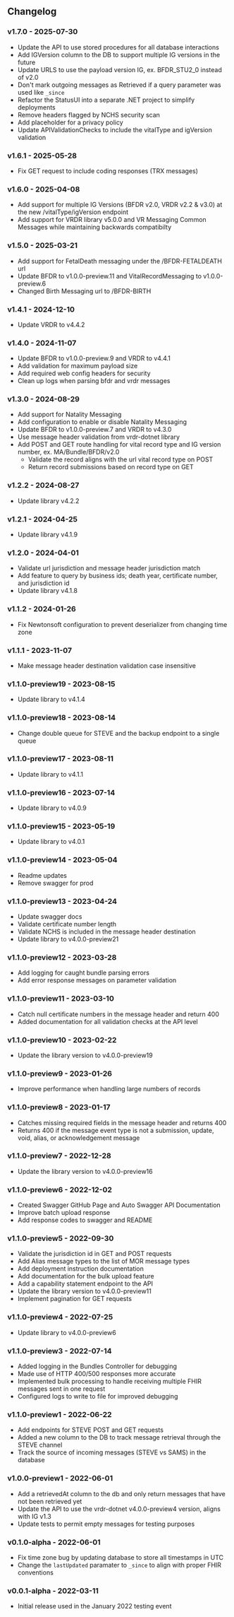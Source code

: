 ## Changelog

### v1.7.0 - 2025-07-30
* Update the API to use stored procedures for all database interactions
* Add IGVersion column to the DB to support multiple IG versions in the future
* Update URLS to use the payload version IG, ex. BFDR_STU2_0 instead of v2.0
* Don't mark outgoing messages as Retrieved if a query parameter was used like `_since`
* Refactor the StatusUI into a separate .NET project to simplify deployments
* Remove headers flagged by NCHS security scan
* Add placeholder for a privacy policy
* Update APIValidationChecks to include the vitalType and igVersion validation

### v1.6.1 - 2025-05-28
* Fix GET request to include coding responses (TRX messages)

### v1.6.0 - 2025-04-08
* Add support for multiple IG Versions (BFDR v2.0, VRDR v2.2 & v3.0) at the new /vitalType/igVersion endpoint
* Add support for VRDR library v5.0.0 and VR Messaging Common Messages while maintaining backwards compatibilty

### v1.5.0 - 2025-03-21
* Add support for FetalDeath messaging under the /BFDR-FETALDEATH url
* Update BFDR to v1.0.0-preview.11 and VitalRecordMessaging to v1.0.0-preview.6
* Changed Birth Messaging url to /BFDR-BIRTH

### v1.4.1 - 2024-12-10
* Update VRDR to v4.4.2

### v1.4.0 - 2024-11-07
* Update BFDR to v1.0.0-preview.9 and VRDR to v4.4.1
* Add validation for maximum payload size
* Add required web config headers for security 
* Clean up logs when parsing bfdr and vrdr messages

### v1.3.0 - 2024-08-29
* Add support for Natality Messaging
* Add configuration to enable or disable Natality Messaging
* Update BFDR to v1.0.0-preview.7 and VRDR to v4.3.0
* Use message header validation from vrdr-dotnet library
* Add POST and GET route handling for vital record type and IG version number, ex. MA/Bundle/BFDR/v2.0
  * Validate the record aligns with the url vital record type on POST
  * Return record submissions based on record type on GET

### v1.2.2 - 2024-08-27
* Update library v4.2.2

### v1.2.1 - 2024-04-25
* Update library v4.1.9

### v1.2.0 - 2024-04-01
* Validate url jurisdiction and message header jurisdiction match
* Add feature to query by business ids; death year, certificate number, and jurisdiction id
* Update library v4.1.8

### v1.1.2 - 2024-01-26
* Fix Newtonsoft configuration to prevent deserializer from changing time zone

### v1.1.1 - 2023-11-07
* Make message header destination validation case insensitive

### v1.1.0-preview19 - 2023-08-15
* Update library to v4.1.4

### v1.1.0-preview18 - 2023-08-14
* Change double queue for STEVE and the backup endpoint to a single queue

### v1.1.0-preview17 - 2023-08-11
* Update library to v4.1.1

### v1.1.0-preview16 - 2023-07-14
* Update library to v4.0.9

### v1.1.0-preview15 - 2023-05-19
* Update library to v4.0.1

### v1.1.0-preview14 - 2023-05-04
* Readme updates
* Remove swagger for prod

### v1.1.0-preview13 - 2023-04-24
* Update swagger docs
* Validate certificate number length
* Validate NCHS is included in the message header destination
* Update library to v4.0.0-preview21

### v1.1.0-preview12 - 2023-03-28
* Add logging for caught bundle parsing errors
* Add error response messages on parameter validation

### v1.1.0-preview11 - 2023-03-10
* Catch null certificate numbers in the message header and return 400
* Added documentation for all validation checks at the API level

### v1.1.0-preview10 - 2023-02-22
* Update the library version to v4.0.0-preview19

### v1.1.0-preview9 - 2023-01-26
* Improve performance when handling large numbers of records

### v1.1.0-preview8 - 2023-01-17
* Catches missing required fields in the message header and returns 400
* Returns 400 if the message event type is not a submission, update, void, alias, or acknowledgement message 

### v1.1.0-preview7 - 2022-12-28
* Update the library version to v4.0.0-preview16

### v1.1.0-preview6 - 2022-12-02
* Created Swagger GitHub Page and Auto Swagger API Documentation
* Improve batch upload response
* Add response codes to swagger and README

### v1.1.0-preview5 - 2022-09-30
* Validate the jurisdiction id in GET and POST requests
* Add Alias message types to the list of MOR message types
* Add deployment instruction documentation
* Add documentation for the bulk upload feature
* Add a capability statement endpoint to the API
* Update the library version to v4.0.0-preview11
* Implement pagination for GET requests

### v1.1.0-preview4 - 2022-07-25
* Update library to v4.0.0-preview6 

### v1.1.0-preview3 - 2022-07-14
* Added logging in the Bundles Controller for debugging
* Made use of HTTP 400/500 responses more accurate
* Implemented bulk processing to handle receiving multiple FHIR messages sent in one request
* Configured logs to write to file for improved debugging

### v1.1.0-preview1 - 2022-06-22
* Add endpoints for STEVE POST and GET requests
* Added a new column to the DB to track message retrieval through the STEVE channel
* Track the source of incoming messages (STEVE vs SAMS) in the database

### v1.0.0-preview1 - 2022-06-01
* Add a retrievedAt column to the db and only return messages that have not been retrieved yet
* Update the API to use the vrdr-dotnet v4.0.0-preview4 version, aligns with IG v1.3 
* Update tests to permit empty messages for testing purposes

### v0.1.0-alpha - 2022-06-01
* Fix time zone bug by updating database to store all timestamps in UTC 
* Change the `lastUpdated` paramater to `_since` to align with proper FHIR conventions

### v0.0.1-alpha - 2022-03-11

* Initial release used in the January 2022 testing event
